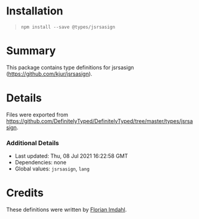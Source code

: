 # Installation
> `npm install --save @types/jsrsasign`

# Summary
This package contains type definitions for jsrsasign (https://github.com/kjur/jsrsasign).

# Details
Files were exported from https://github.com/DefinitelyTyped/DefinitelyTyped/tree/master/types/jsrsasign.

### Additional Details
 * Last updated: Thu, 08 Jul 2021 16:22:58 GMT
 * Dependencies: none
 * Global values: `jsrsasign`, `lang`

# Credits
These definitions were written by [Florian Imdahl](https://github.com/ffflorian).
